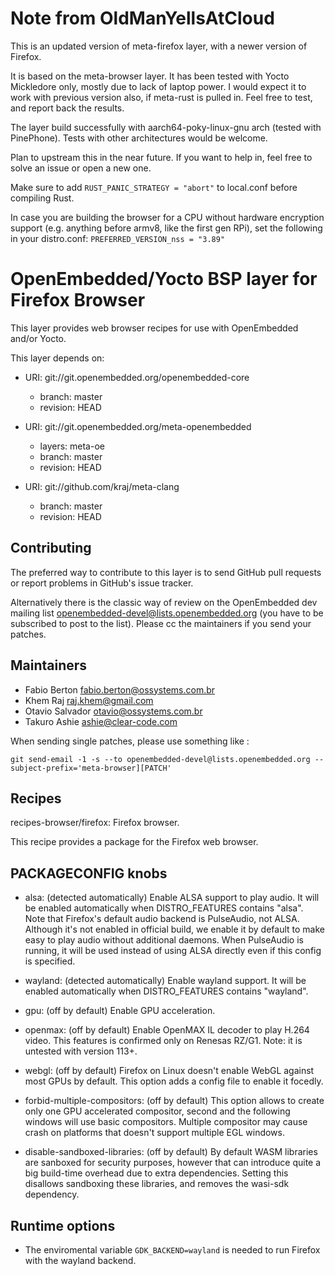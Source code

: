 Note from OldManYellsAtCloud
============

This is an updated version of meta-firefox layer, with a newer version of Firefox.

It is based on the meta-browser layer. It has been tested with Yocto Mickledore only, mostly due to lack of laptop power. I would expect it to work with previous version also, if meta-rust is pulled in.
Feel free to test, and report back the results. 

The layer build successfully with aarch64-poky-linux-gnu arch (tested with PinePhone). Tests with other architectures would be welcome.

Plan to upstream this in the near future. If you want to help in, feel free to solve an issue or open a new one.

Make sure to add `RUST_PANIC_STRATEGY = "abort"` to local.conf before compiling Rust.

In case you are building the browser for a CPU without hardware encryption support (e.g. anything before armv8, like the first gen RPi), set the following in your distro.conf: `PREFERRED_VERSION_nss = "3.89"`

OpenEmbedded/Yocto BSP layer for Firefox Browser
================================================

This layer provides web browser recipes for use with OpenEmbedded
and/or Yocto.

This layer depends on:

* URI: git://git.openembedded.org/openembedded-core
  - branch: master
  - revision: HEAD

* URI: git://git.openembedded.org/meta-openembedded
  - layers: meta-oe
  - branch: master
  - revision: HEAD

* URI: git://github.com/kraj/meta-clang
  - branch: master
  - revision: HEAD

Contributing
------------

The preferred way to contribute to this layer is to send GitHub pull requests or
report problems in GitHub's issue tracker.

Alternatively there is the classic way of review on the OpenEmbedded dev mailing
list openembedded-devel@lists.openembedded.org (you have to be subscribed to
post to the list). Please cc the maintainers if you send your patches.

Maintainers
-----------
* Fabio Berton <fabio.berton@ossystems.com.br>
* Khem Raj <raj.khem@gmail.com>
* Otavio Salvador <otavio@ossystems.com.br>
* Takuro Ashie <ashie@clear-code.com>

When sending single patches, please use something like :
```
git send-email -1 -s --to openembedded-devel@lists.openembedded.org --subject-prefix='meta-browser][PATCH'
```

Recipes
-------
recipes-browser/firefox:
Firefox browser.

This recipe provides a package for the Firefox web browser.

PACKAGECONFIG knobs
-------------------
* alsa: (detected automatically)
  Enable ALSA support to play audio. It will be enabled automatically when
  DISTRO_FEATURES contains "alsa". Note that Firefox's default audio backend
  is PulseAudio, not ALSA. Although it's not enabled in official build, we
  enable it by default to make easy to play audio without additional daemons.
  When PulseAudio is running, it will be used instead of using ALSA directly
  even if this config is specified.

* wayland: (detected automatically)
  Enable wayland support. It will be enabled automatically when DISTRO_FEATURES
  contains "wayland".

* gpu: (off by default)
  Enable GPU acceleration.

* openmax: (off by default)
  Enable OpenMAX IL decoder to play H.264 video.
  This features is confirmed only on Renesas RZ/G1. Note: it is untested with version 113+.

* webgl: (off by default)
  Firefox on Linux doesn't enable WebGL against most GPUs by default. This
  option adds a config file to enable it focedly.

* forbid-multiple-compositors: (off by default)
  This option allows to create only one GPU accelerated compositor, second and
  the following windows will use basic compositors. Multiple compositor may
  cause crash on platforms that doesn't support multiple EGL windows.

* disable-sandboxed-libraries: (off by default)
  By default WASM libraries are sanboxed for security purposes, however that can
  introduce quite a big build-time overhead due to extra dependencies.
  Setting this disallows sandboxing these libraries, and removes the wasi-sdk dependency.

Runtime options
---------------
* The enviromental variable `GDK_BACKEND=wayland` is needed to run Firefox with
  the wayland backend.
